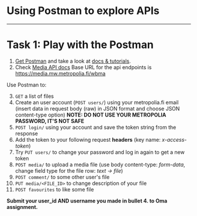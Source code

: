 # Using Postman to explore APIs

---

# Task 1: Play with the Postman

1. [Get Postman](https://www.getpostman.com/) and take a look at [docs & tutorials](https://www.getpostman.com/docs/).
2. Check [Media API docs](https://media.mw.metropolia.fi/wbma/docs/) Base URL for the api endpoints is <https://media.mw.metropolia.fi/wbma> 

Use Postman to:

3. `GET` a list of files 
4. Create an user account (`POST users/`) using your metropolia.fi email (insert data in request body (raw) in JSON format and choose JSON content-type option)
  **NOTE: DO NOT USE YOUR METROPOLIA PASSWORD, IT'S NOT SAFE**
5. `POST login/` using your account and save the token string from the response
6. Add the token to your following request **headers** (key name: _x-access-token_)
7. Try `PUT users/` to change your password and log in again to get a new token
8. `POST media/` to upload a media file (use body content-type: _form-data_, change field type for the file row: _text -> file_)
9. `POST comment/` to some other user's file
10. `PUT media/<FILE_ID>` to change description of your file
11. `POST favourites` to like some file

**Submit your user_id AND username you made in bullet 4. to Oma assignment.**
